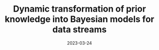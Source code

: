 ---
title: "Dynamic transformation of prior knowledge into Bayesian models for data streams"
collection: publications
permalink: /publication/2023-03-24-nan
date: 2023-03-24
venue: 'IEEE Transactions on Knowledge and Data Engineering'
---